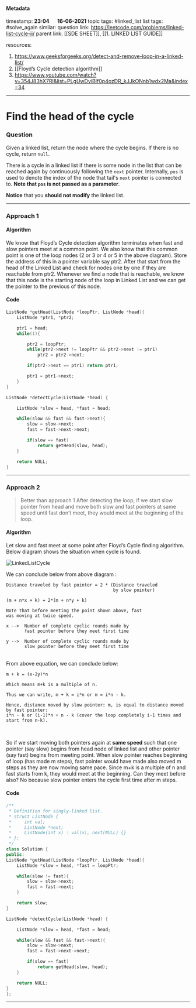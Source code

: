 #### Metadata

timestamp: **23:04**  &emsp;  **16-06-2021**
topic tags: #linked_list 
list tags: #solve_again 
similar:
question link: https://leetcode.com/problems/linked-list-cycle-ii/
parent link: [[SDE SHEET]], [[1. LINKED LIST GUIDE]]

resources: 
1. https://www.geeksforgeeks.org/detect-and-remove-loop-in-a-linked-list/
2. [[Floyd’s Cycle detection algorithm]]
3. https://www.youtube.com/watch?v=354J83hX7RI&list=PLgUwDviBIf0p4ozDR_kJJkONnb1wdx2Ma&index=34

---

# Find the head of the cycle

### Question
Given a linked list, return the node where the cycle begins. If there is no cycle, return `null`.

There is a cycle in a linked list if there is some node in the list that can be reached again by continuously following the `next` pointer. Internally, `pos` is used to denote the index of the node that tail's `next` pointer is connected to. **Note that `pos` is not passed as a parameter**.

**Notice** that you **should not modify** the linked list.


---


### Approach 1

#### Algorithm
We know that Floyd’s Cycle detection algorithm terminates when fast and slow pointers meet at a common point. We also know that this common point is one of the loop nodes (2 or 3 or 4 or 5 in the above diagram). Store the address of this in a pointer variable say ptr2. After that start from the head of the Linked List and check for nodes one by one if they are reachable from ptr2. Whenever we find a node that is reachable, we know that this node is the starting node of the loop in Linked List and we can get the pointer to the previous of this node.
#### Code

``` cpp
ListNode *getHead(ListNode *loopPtr, ListNode *head){
	ListNode *ptr1, *ptr2;

	ptr1 = head;
	while(1){

		ptr2 = loopPtr;
		while(ptr2->next != loopPtr && ptr2->next != ptr1)
			ptr2 = ptr2->next;

		if(ptr2->next == ptr1) return ptr1;

		ptr1 = ptr1->next;
	}
}

ListNode *detectCycle(ListNode *head) {

	ListNode *slow = head, *fast = head;

	while(slow && fast && fast->next){
		slow = slow->next;
		fast = fast->next->next;

		if(slow == fast)
			return getHead(slow, head);
	}

	return NULL;
}

```

---
### Approach 2

>Better than approach 1
>After detecting the loop, if we start slow pointer from head and move both slow and fast pointers at same speed until fast don’t meet, they would meet at the beginning of the loop. 	
#### Algorithm

Let slow and fast meet at some point after Floyd’s Cycle finding algorithm. Below diagram shows the situation when cycle is found.

![LinkedListCycle](http://www.geeksforgeeks.org/wp-content/uploads/LinkedListCycle.jpg)

We can conclude below from above diagram :
```
Distance traveled by fast pointer = 2 * (Distance traveled 
                                         by slow pointer)

(m + n*x + k) = 2*(m + n*y + k)

Note that before meeting the point shown above, fast
was moving at twice speed.

x -->  Number of complete cyclic rounds made by 
       fast pointer before they meet first time

y -->  Number of complete cyclic rounds made by 
       slow pointer before they meet first time

```
<br>
From above equation, we can conclude below:

```
m + k = (x-2y)*n

Which means m+k is a multiple of n. 

Thus we can write, m + k = i*n or m = i*n - k.

Hence, distance moved by slow pointer: m, is equal to distance moved by fast pointer:
i*n - k or (i-1)*n + n - k (cover the loop completely i-1 times and start from n-k).
```
<br>

So if we start moving both pointers again at **same speed** such that one pointer (say slow) begins from head node of linked list and other pointer (say fast) begins from meeting point. When slow pointer reaches beginning of loop (has made m steps), fast pointer would have made also moved m steps as they are now moving same pace. Since m+k is a multiple of n and fast starts from k, they would meet at the beginning. Can they meet before also? No because slow pointer enters the cycle first time after m steps.

#### Code

``` cpp
/**
 * Definition for singly-linked list.
 * struct ListNode {
 *     int val;
 *     ListNode *next;
 *     ListNode(int x) : val(x), next(NULL) {}
 * };
 */
class Solution {
public:
ListNode *getHead(ListNode *loopPtr, ListNode *head){
	ListNode *slow = head, *fast = loopPtr;

	while(slow != fast){
		slow = slow->next;
		fast = fast->next;
	}

	return slow;
}

ListNode *detectCycle(ListNode *head) {

	ListNode *slow = head, *fast = head;

	while(slow && fast && fast->next){
		slow = slow->next;
		fast = fast->next->next;

		if(slow == fast)
			return getHead(slow, head);
	}

	return NULL;
}
};

```

---

